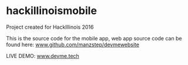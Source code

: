 # hackillinoismobile

Project created for HackIllinois 2016 

This is the source code for the mobile app, web app source code can be found here: www.github.com/manzstep/devmewebsite


LIVE DEMO: www.devme.tech
